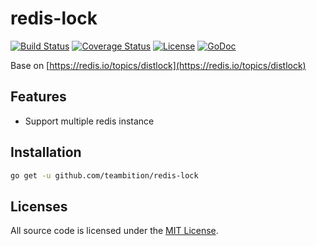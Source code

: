# redis-lock
[![Build Status](https://img.shields.io/travis/teambition/redis-lock.svg?style=flat-square)](https://travis-ci.org/teambition/redis-lock)
[![Coverage Status](http://img.shields.io/coveralls/teambition/redis-lock.svg?style=flat-square)](https://coveralls.io/github/teambition/redis-lock?branch=master)
[![License](http://img.shields.io/badge/license-mit-blue.svg?style=flat-square)](https://github.com/teambition/redis-lock/blob/master/LICENSE)
[![GoDoc](http://img.shields.io/badge/go-documentation-blue.svg?style=flat-square)](http://godoc.org/github.com/teambition/redis-lock)

Base on [https://redis.io/topics/distlock](https://redis.io/topics/distlock)

## Features
- Support multiple redis instance

## Installation

```sh
go get -u github.com/teambition/redis-lock
```
## Licenses

All source code is licensed under the [MIT License](https://github.com/teambition/redis-lock/blob/master/LICENSE).
